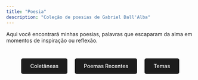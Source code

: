 ```yaml
---
title: "Poesia"
description: "Coleção de poesias de Gabriel Dall'Alba"
---
```


Aqui você encontrará minhas poesias, palavras que escaparam da alma em momentos de inspiração ou reflexão.

<div class="poetry-buttons" style="margin-top: 2rem; text-align: center;">
  <a href="coletaneas/" class="button" style="display: inline-block; background: #1d1d1d; color: white; padding: 0.8rem 1.5rem; margin: 0.5rem; text-decoration: none; border-radius: 0.3rem; font-weight: 500;">Coletâneas</a>
  <a href="recentes/" class="button" style="display: inline-block; background: #1d1d1d; color: white; padding: 0.8rem 1.5rem; margin: 0.5rem; text-decoration: none; border-radius: 0.3rem; font-weight: 500;">Poemas Recentes</a>
  <a href="temas/" class="button" style="display: inline-block; background: #1d1d1d; color: white; padding: 0.8rem 1.5rem; margin: 0.5rem; text-decoration: none; border-radius: 0.3rem; font-weight: 500;">Temas</a>
</div>